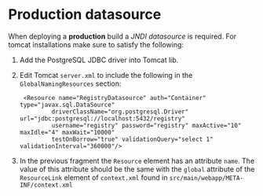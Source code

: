 Production datasource
=====================

When deploying a **production** build a *JNDI datasource* is required. For tomcat installations make sure to satisfy the following:

1. Add the PostgreSQL JDBC driver into Tomcat lib.

2. Edit Tomcat `server.xml` to include the following in the `GlobalNamingResources` section:
        
        <Resource name="RegistryDatasource" auth="Container" type="javax.sql.DataSource" 
        		driverClassName="org.postgresql.Driver" url="jdbc:postgresql://localhost:5432/registry" 
        		username="registry" password="registry" maxActive="10" maxIdle="4" maxWait="10000" 
        		testOnBorrow="true" validationQuery="select 1" validationInterval="360000"/>

3. In the previous fragment the `Resource` element has an attribute `name`. The value of this attribute should be the 
same with the `global` attribute of the `ResourceLink` element of `context.xml` found in `src/main/webapp/META-INF/context.xml`
